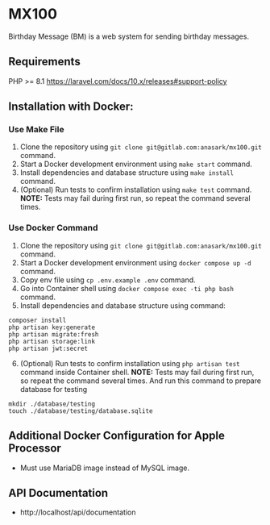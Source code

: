 # MX100

Birthday Message (BM) is a web system for sending birthday messages.

## Requirements

PHP >= 8.1 
https://laravel.com/docs/10.x/releases#support-policy

## Installation with Docker:

### Use Make File
1. Clone the repository using `git clone git@gitlab.com:anasark/mx100.git` command.
2. Start a Docker development environment using `make start` command.
3. Install dependencies and database structure using `make install` command.
4. (Optional) Run tests to confirm installation using `make test` command. **NOTE:** Tests may fail during first run, so repeat the command several times.

### Use Docker Command
1. Clone the repository using `git clone git@gitlab.com:anasark/mx100.git` command.
2. Start a Docker development environment using `docker compose up -d` command.
3. Copy env file using `cp .env.example .env` command.
4. Go into Container shell using `docker compose exec -ti php bash` command.
5. Install dependencies and database structure using command:
```
composer install
php artisan key:generate
php artisan migrate:fresh
php artisan storage:link
php artisan jwt:secret
```
6. (Optional) Run tests to confirm installation using `php artisan test` command inside Container shell. **NOTE:** Tests may fail during first run, so repeat the command several times. And run this command to prepare database for testing 
```
mkdir ./database/testing
touch ./database/testing/database.sqlite
```

## Additional Docker Configuration for Apple Processor

- Must use MariaDB image instead of MySQL image.

## API Documentation
- http://localhost/api/documentation
